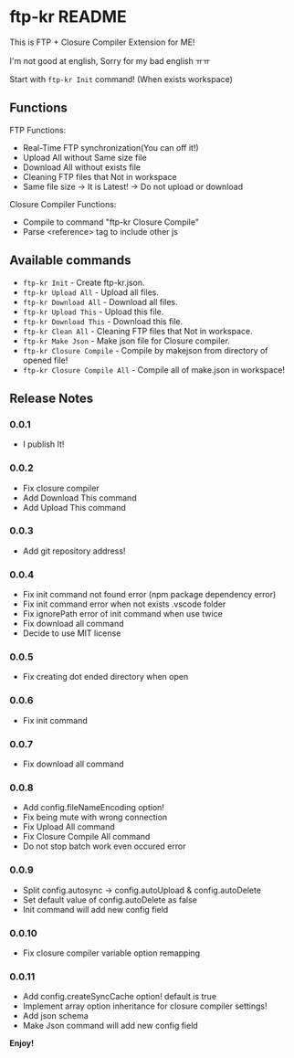 # ftp-kr README

This is FTP + Closure Compiler Extension for ME!

I'm not good at english, Sorry for my bad english ㅠㅠ

Start with `ftp-kr Init` command! (When exists workspace)

## Functions
FTP Functions:
* Real-Time FTP synchronization(You can off it!)
* Upload All without Same size file
* Download All without exists file
* Cleaning FTP files that Not in workspace
* Same file size -> It is Latest! -> Do not upload or download

Closure Compiler Functions:
* Compile to command "ftp-kr Closure Compile"
* Parse &lt;reference&gt; tag to include other js

## Available commands
* `ftp-kr Init` - Create ftp-kr.json.
* `ftp-kr Upload All` - Upload all files.
* `ftp-kr Download All` - Download all files.
* `ftp-kr Upload This` - Upload this file.
* `ftp-kr Download This` - Download this file.
* `ftp-kr Clean All` - Cleaning FTP files that Not in workspace.
* `ftp-kr Make Json` - Make json file for Closure compiler.
* `ftp-kr Closure Compile` - Compile by makejson from directory of opened file!
* `ftp-kr Closure Compile All` - Compile all of make.json in workspace!

## Release Notes

### 0.0.1

* I publish It!

### 0.0.2

* Fix closure compiler
* Add Download This command
* Add Upload This command 

### 0.0.3

* Add git repository address!

### 0.0.4

* Fix init command not found error (npm package dependency error)
* Fix init command error when not exists .vscode folder
* Fix ignorePath error of init command when use twice
* Fix download all command
* Decide to use MIT license

### 0.0.5
* Fix creating dot ended directory when open

### 0.0.6
* Fix init command

### 0.0.7
* Fix download all command

### 0.0.8
* Add config.fileNameEncoding option!
* Fix being mute with wrong connection
* Fix Upload All command
* Fix Closure Compile All command
* Do not stop batch work even occured error

### 0.0.9
* Split config.autosync -> config.autoUpload & config.autoDelete
* Set default value of config.autoDelete as false
* Init command will add new config field

### 0.0.10
* Fix closure compiler variable option remapping

### 0.0.11
* Add config.createSyncCache option! default is true
* Implement array option inheritance for closure compiler settings!
* Add json schema
* Make Json command will add new config field

**Enjoy!**